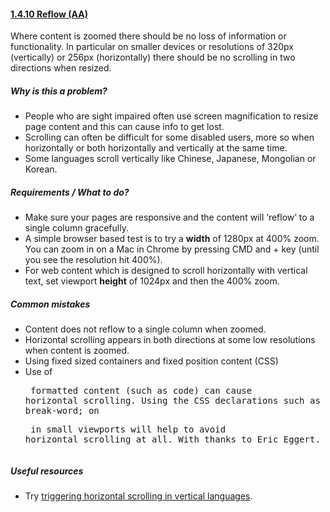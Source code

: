 #### [1.4.10 Reflow (AA)](https://www.w3.org/TR/WCAG21/#reflow)

Where content is zoomed there should be no loss of information or functionality. In particular on smaller devices or resolutions of 320px (vertically) or 256px (horizontally) there should be no scrolling in two directions when resized.

##### Why is this a problem?

* People who are sight impaired often use screen magnification to resize page content and this can cause info to get lost.
* Scrolling can often be difficult for some disabled users, more so when horizontally or both horizontally and vertically at the same time.
* Some languages scroll vertically like Chinese, Japanese, Mongolian or Korean.

##### Requirements / What to do?

* Make sure your pages are responsive and the content will ‘reflow’ to a single column gracefully. 
* A simple browser based test is to try a <strong>width</strong> of 1280px at 400% zoom. You can zoom in on a Mac in Chrome by pressing CMD and + key (until you see the resolution hit 400%).
* For web content which is designed to scroll horizontally with vertical text, set viewport <strong>height</strong> of 1024px and then the 400% zoom.

##### Common mistakes

* Content does not reflow to a single column when zoomed.
* Horizontal scrolling appears in both directions at some low resolutions when content is zoomed.
* Using fixed sized containers and fixed position content (CSS)
* Use of <code><pre></code> formatted content (such as code) can cause horizontal scrolling. Using the CSS declarations such as word-wrap: break-word; on </code><pre> in small viewports will help to avoid horizontal scrolling at all. With thanks to Eric Eggert.


##### Useful resources

* Try [triggering horizontal scrolling in vertical languages](https://www.w3.org/International/articles/vertical-text/index-data/embedded-ar.html).  




